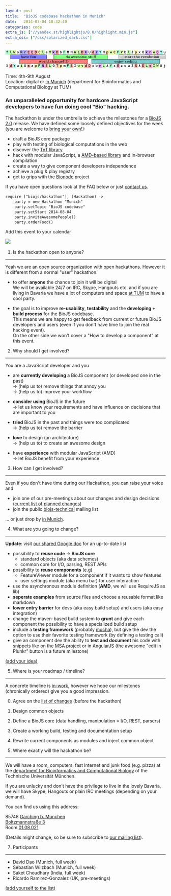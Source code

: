 ```yaml
---
layout: post
title:  "BioJS codebase hackathon in Munich"
date:   2014-07-04 18:32:40
categories: code
extra_js: ["//yandex.st/highlightjs/8.0/highlight.min.js"]
extra_css: ["/css/solarized_dark.css"]
---
```


<img src="/img/posts/2014-07-04_20-09-03_scrot.jpg" class="center-block" />

Time: 4th-9th August  
Location: digital or [in Munich][location] (department for Bioinformatics and Computational Biology at TUM)

### An unparalleled opportunity for hardcore JavaScript developers to have fun doing cool "Bio" hacking.

The hackathon is under the umbrella to achieve the milestones for a [BioJS 2.0][biojs-lib] release.
We have defined some loosely defined objectives for the week (you are welcome to [bring your own][contact]!):

* draft a BioJS core package 
* play with testing of biological computations in the web
* discover the [TnT library][tnt]
* hack with modular JavaScript, a [AMD-based library][biojs-amd] and in-browser compilation
* create a way to give component developers independence
* achieve a plug & play registry
* get to grips with the [Bionode][bionode] project

If you have open questions look at the FAQ below or just [contact us][contact].

```
require ["biojs/hackathon"], (Hackathon) ->
	party = new Hackathon "Munich"
	party.setTopic "BioJS codebase"
	party.setStart 2014-08-04
	party.inviteAwesomePeople()
	party.orderFood()
```

[biojs-lib]: https://github.com/biojs/biojs
[tnt]: https://emepyc.github.io/tnt/
[biojs-amd]: https://github.com/greenify/biojs-msa-amd
[bionode]: https://github.com/bionode/bionode
[contact]:  https://groups.google.com/forum/#!forum/biojs-technical
[location]: #location

Add this event to your calendar

<a target="_blank" href="https://www.google.com/calendar/event?action=TEMPLATE&tmeid=NXFoYmxrb29jaWFmNWh2czF2NTY1N2thcDggcnU5NXU3amVrdGFjMHRpaHBwNmMzdTR1MWdAZw&tmsrc=ru95u7jektac0tihpp6c3u4u1g%40group.calendar.google.com"><img border="0" src="https://www.google.com/calendar/images/ext/gc_button1_en.gif"></a>

1. Is the hackathon open to anyone?
-------------------------------------

Yeah we are an open source organization with open hackathons. 
However it is different from a normal "user" hackathon:

* to offer __anyone__ the chance to join it will be digital  
We will be available 24/7 on IRC, Skype, Hangouts etc. and if you are living in Bavaria we have a lot of computers and space [at TUM][location] to have a cool party.

* the goal is to improve __re-usability__, __testability__ and the __developing + build process__ for the BioJS codebase.  
This means we are happy to get feedback from current or future BioJS developers and users (even if you don't have time to join the real hacking event).  
On the other side we won't cover a "How to develop a component" at this event.

2. Why should I get involved?
-------------------------------

You are a JavaScript developer and you

* are __currently developing__ a BioJS component (or developed one in the past)  
&rarr; (help us to) remove things that annoy you  
&rarr; (help us to) improve your workflow  

* __consider using__ BioJS in the future  
&rarr; let us know your requirements and have influence on decisions that are important to you

* __tried__ BioJS in the past and things were too complicated  
&rarr; (help us to) remove the barrier

* __love__ to design (an architecture)  
&rarr; (help us to) to create an awesome design

* have __experience__ with modular JavaScript (AMD)  
&rarr; let BioJS benefit from your experience

3. How can I get involved?
----------------------------

Even if you don't have time during our Hackathon, you can raise your voice and

* join one of our pre-meetings about our changes and design decisions ([current list of planned changes][changes])
* join the public [biojs-technical][biojs-technical] mailing list

... or just drop by [in Munich][location].

[changes]: https://docs.google.com/document/d/1RifA4_DfG3CPa2yVxNZHRtLztZ-lGieapzfGdrPtOIw
[biojs-technical]: https://groups.google.com/forum/#!forum/biojs-technical

4. What are you going to change?
-------------------------------

__Update__: visit [our shared Google doc][changes] for an up-to-date list

* possibility to __reuse code__ -> **BioJS core**
  - standard objects (aka data schemes)
  - common core for I/O, parsing, REST APIs
* possibility to **reuse components** (e.g)
   -  FeatureViewer module  for a component if it wants to show features
   -  user settings module (aka menu bar) for user interaction  
* use the asynchronous module definition (__AMD__, we will use RequireJS as lib)
* **seperate examples** from source files and choose a reusable format like markdown
* **lower entry barrier** for devs (aka easy build setup) and users (aka easy integration)
* change the maven-based build system to **grunt** and
   give each component the possibility to have a specialized build setup
* include a **testing framework** (probably [mocha][mocha]),
   but give the dev the option to use their favorite testing framework (by defining a testing call)
* give an component dev the ability to **test and document** his code with snippets
  like on the [MSA project][msa-project] or in [AngularJS][angularjs]
  (the awesome "edit in Plunkr" button is a future milestone)

[(add your idea)][add-more]

[mocha]: https://visionmedia.github.io/mocha/
[angularjs]: https://docs.angularjs.org/api/ng/directive/ngClick
[msa-project]: http://dev.biojs-msa.org
[add-more]: https://github.com/biojs/biojs.github.io/blob/master/_posts/2014-07-04-announcing-hackathon.md


5. Where is your roadmap / timeline? 
----------------------------------

A concrete timeline is [in-work][changes], however we hope our milestones 
(chronically ordered) give you a good impression.

0. Agree on the [list of changes][changes] (before the hackathon)
1. Design common objects
2. Define a BioJS core (data handling, manipulation = I/O, REST, parsers)
3. Create a working build, testing and documentation setup
4. Rewrite current components as modules and inject common object

6. Where exactly will the hackathon be? <a name="location"> </a>
-----------------------------------------------------------------

We will have a room, computers, fast Internet and junk food (e.g. pizza) at the [department for Bioinformatics and Computational Biology][rostlab]
of the Technische Universität München.

If you are unlucky and don't have the privilege to live in the lovely Bavaria,
we will have Skype, Hangouts or plain IRC meetings (depending on your demand).

You can find us using this address:

85748 [Garching b. München][garching]  
[Boltzmannstraße 3][location-fmi]  
Room [01.08.021][location-indoor]

(Details might change, so be sure to subscribe to [our mailing list][biojs-technical]).

[rostlab]: https://rostlab.org/group/contact
[garching]: https://portal.mytum.de/campus/roomfinder/roomfinder_viewmap?mapid=54&roomid=01.08.021@5608
[location-fmi]: https://portal.mytum.de/campus/roomfinder/roomfinder_viewmap?mapid=80&roomid=01.08.021@5608
[location-indoor]: https://portal.mytum.de/campus/roomfinder/roomfinder_viewmap?mapid=104&roomid=01.08.021@5608

7. Participants
---------------

* David Dao (Munich, full week)
* Sebastian Wilzbach (Munich, full week)
* Saket Choudhary (India, full week)
* Ricardo Ramirez-Gonzalez (UK, pre-meetings)

[(add yourself to the list)][add-more]
  

<script>
hljs.initHighlightingOnLoad();
</script>
